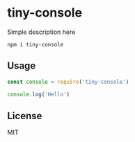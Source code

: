 # tiny-console

Simple description here

```
npm i tiny-console
```

## Usage
```javascript
const console = require('tiny-console')

console.log('Hello')
```

## License
MIT
